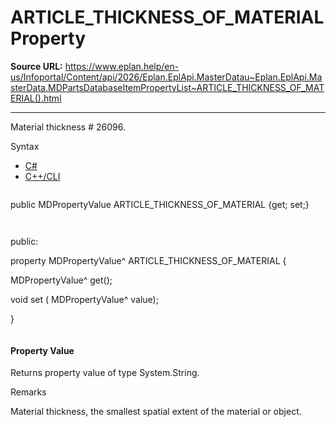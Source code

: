 # ARTICLE_THICKNESS_OF_MATERIAL Property

**Source URL:** https://www.eplan.help/en-us/Infoportal/Content/api/2026/Eplan.EplApi.MasterDatau~Eplan.EplApi.MasterData.MDPartsDatabaseItemPropertyList~ARTICLE_THICKNESS_OF_MATERIAL().html

---

Material thickness # 26096.

Syntax

- [C#](#i-syntax-CS)
- [C++/CLI](#i-syntax-CPP2005)

```
```
public MDPropertyValue ARTICLE_THICKNESS_OF_MATERIAL {get; set;}
```
```

```
```
public:

property MDPropertyValue^ ARTICLE_THICKNESS_OF_MATERIAL {

   MDPropertyValue^ get();

   void set (    MDPropertyValue^ value);

}
```
```

#### Property Value

Returns property value of type System.String.

Remarks

Material thickness, the smallest spatial extent of the material or object.
